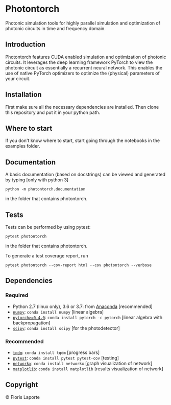 # Photontorch

Photonic simulation tools for highly parallel simulation and optimization of photonic circuits in time and frequency domain.

## Introduction
Photontorch features CUDA enabled simulation and optimization of photonic circuits. It leverages the
deep learning framework PyTorch to view the photonic circuit as essentially a recurrent
neural network. This enables the use of native PyTorch optimizers to optimize the
(physical) parameters of your circuit.


## Installation
First make sure all the necessary dependencies are installed. Then
clone this repository and put it in your python path.


## Where to start
If you don't know where to start, start going through the notebooks in the examples folder.


## Documentation
A basic documentation (based on docstrings) can be viewed and generated by typing [only with python 3]
```
python -m photontorch.documentation
```
in the folder that contains photontorch.


## Tests
Tests can be performed by using pytest:
```
pytest photontorch
```
in the folder that contains photontorch.

To generate a test coverage report, run
```
pytest photontorch --cov-report html --cov photontorch --verbose
```

## Dependencies

### Required
* Python 2.7 (linux only), 3.6 or 3.7: from [Anaconda](http://www.anaconda.com/download/) [recommended]
* [`numpy`](http://www.numpy.org/): `conda install numpy` [linear algebra]
* [`pytorch>=0.4.0`](http://pytorch.org/): `conda install pytorch -c pytorch` [linear algebra with backpropagation]
* [`scipy`](http://www.scipy.org/): `conda install scipy` [for the photodetector]

### Recommended
* [`tqdm`](http://pypi.python.org/pypi/tqdm): `conda install tqdm` [progress bars]
* [`pytest`](http://docs.pytest.org/): `conda install pytest pytest-cov` [testing]
* [`networkx`](http://networkx.github.io): `conda install networkx` [graph visualization of network]
* [`matplotlib`](http://matplotlib.org/): `conda install matplotlib` [results visualization of network]


## Copyright
© Floris Laporte
